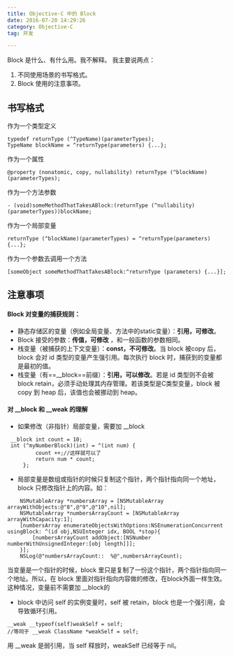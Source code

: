```yaml
---
title: Objective-C 中的 Block
date: 2016-07-20 14:29:26
category: Objective-C
tag: 开发

---
```

Block 是什么、有什么用。我不解释。
我主要说两点：
1. 不同使用场景的书写格式。
2. Block 使用的注意事项。
<!--more-->
## 书写格式
作为一个类型定义

```
typedef returnType (^TypeName)(parameterTypes);
TypeName blockName = ^returnType(parameters) {...};
```

作为一个属性

```
@property (nonatomic, copy, nullability) returnType (^blockName)(parameterTypes);
```

作为一个方法参数

```
- (void)someMethodThatTakesABlock:(returnType (^nullability)(parameterTypes))blockName;
```

作为一个局部变量

```
returnType (^blockName)(parameterTypes) = ^returnType(parameters) {...};
```

作为一个参数去调用一个方法

```
[someObject someMethodThatTakesABlock:^returnType (parameters) {...}];
```

## 注意事项

#### Block 对变量的捕获规则：

- 静态存储区的变量（例如全局变量、方法中的static变量）：**引用，可修改**。
- Block 接受的参数：**传值，可修改** ，和一般函数的参数相同。
- 栈变量（被捕获的上下文变量）：**const，不可修改**。当 block 被copy 后，block 会对 id 类型的变量产生强引用。每次执行 block 时，捕获到的变量都是最初的值。
- 栈变量（有==__block==前缀）：**引用，可以修改**。若是 id 类型则不会被 block retain，必须手动处理其内存管理。若该类型是C类型变量，block 被 copy 到 heap 后，该值也会被挪动到 heap。

#### 对 __block 和 __weak 的理解

- 如果修改（非指针）局部变量，需要加 __block

```
 __block int count = 10;
 int (^myNumberBlock)(int) = ^(int num) {
         count ++;//这样就可以了
         return num * count;
     };
```

- 局部变量是数组或指针的时候只复制这个指针，两个指针指向同一个地址，block 只修改指针上的内容。如：

```
    NSMutableArray *numbersArray = [NSMutableArray arrayWithObjects:@"8",@"9",@"10",nil];
    NSMutableArray *numbersArrayCount = [NSMutableArray arrayWithCapacity:1];
    [numbersArray enumerateObjectsWithOptions:NSEnumerationConcurrent usingBlock: ^(id obj,NSUInteger idx, BOOL *stop){
        [numbersArrayCount addObject:[NSNumber numberWithUnsignedInteger:[obj length]]];
    }];
    NSLog(@"numbersArrayCount::  %@",numbersArrayCount);
```
当变量是一个指针的时候，block 里只是复制了一份这个指针，两个指针指向同一个地址。所以，在 block 里面对指针指向内容做的修改，在block外面一样生效。这种情况，变量前不需要加 __block的

- block 中访问 self 的实例变量时，self 被 retain，block 也是一个强引用，会导致循环引用。

```
__weak __typeof(self)weakSelf = self; 
//等同于 __weak ClassName *weakSelf = self;
```
用 __weak 是弱引用，当 self 释放时，weakSelf 已经等于 nil。





